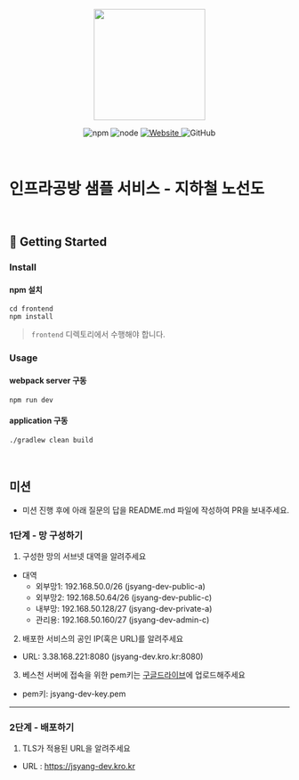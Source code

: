 <p align="center">
    <img width="200px;" src="https://raw.githubusercontent.com/woowacourse/atdd-subway-admin-frontend/master/images/main_logo.png"/>
</p>
<p align="center">
  <img alt="npm" src="https://img.shields.io/badge/npm-%3E%3D%205.5.0-blue">
  <img alt="node" src="https://img.shields.io/badge/node-%3E%3D%209.3.0-blue">
  <a href="https://edu.nextstep.camp/c/R89PYi5H" alt="nextstep atdd">
    <img alt="Website" src="https://img.shields.io/website?url=https%3A%2F%2Fedu.nextstep.camp%2Fc%2FR89PYi5H">
  </a>
  <img alt="GitHub" src="https://img.shields.io/github/license/next-step/atdd-subway-service">
</p>

<br>

# 인프라공방 샘플 서비스 - 지하철 노선도

<br>

## 🚀 Getting Started

### Install
#### npm 설치
```
cd frontend
npm install
```
> `frontend` 디렉토리에서 수행해야 합니다.

### Usage
#### webpack server 구동
```
npm run dev
```
#### application 구동
```
./gradlew clean build
```
<br>

## 미션

* 미션 진행 후에 아래 질문의 답을 README.md 파일에 작성하여 PR을 보내주세요.

### 1단계 - 망 구성하기
1. 구성한 망의 서브넷 대역을 알려주세요

- 대역
  - 외부망1: 192.168.50.0/26 (jsyang-dev-public-a)
  - 외부망2: 192.168.50.64/26 (jsyang-dev-public-c)
  - 내부망: 192.168.50.128/27 (jsyang-dev-private-a)
  - 관리용: 192.168.50.160/27 (jsyang-dev-admin-c)

2. 배포한 서비스의 공인 IP(혹은 URL)를 알려주세요

- URL: 3.38.168.221:8080 (jsyang-dev.kro.kr:8080)

3. 베스천 서버에 접속을 위한 pem키는 [구글드라이브](https://drive.google.com/drive/folders/1dZiCUwNeH1LMglp8dyTqqsL1b2yBnzd1?usp=sharing)에 업로드해주세요

- pem키: jsyang-dev-key.pem

---

### 2단계 - 배포하기
1. TLS가 적용된 URL을 알려주세요

- URL : https://jsyang-dev.kro.kr
